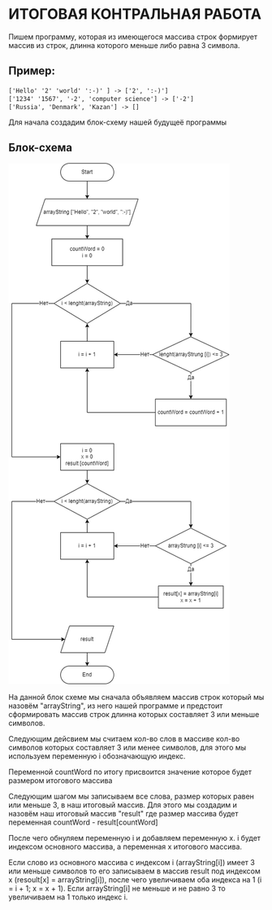 # ИТОГОВАЯ КОНТРАЛЬНАЯ РАБОТА 

Пишем программу, которая из имеющегося массива строк формирует 
массив из строк, длинна которого меньше либо равна 3 символа.

## Пример:

    ['Hello' '2' 'world' ':-)' ] -> ['2', ':-)']
    ['1234' '1567', '-2', 'computer science'] -> ['-2']
    ['Russia', 'Denmark', 'Kazan'] -> []

Для начала создадим блок-схему нашей будущеё программы

## Блок-схема

![Блок-схема](%D0%91%D0%BB%D0%BE%D0%BA-%D1%81%D1%85%D0%B5%D0%BC%D0%B0.png)


На данной блок схеме мы сначала объявляем массив строк который мы назовём "arrayString", из него нашей программе и предстоит сформировать массив строк длинна которых составляет 3 или меньше символов.

Следующим дейсвием мы считаем кол-во слов в массиве кол-во символов которых составляет 3 или менее символов, для этого мы используем переменную i обозначающую индекс.

Переменной countWord по итогу присвоится значение которое будет размером итогового массива

Следующим шагом мы записываем все слова, размер которых равен или меньше 3, в наш итоговый массив. Для этого мы создадим и назовём наш итоговый массив "result" где размер массива будет переменная countWord - result[countWord]

После чего обнуляем переменную i и добавляем переменную x. i будет индексом основного массива, а переменная x итогового массива. 

Если слово из основного массива с индексом i (arrayString[i]) имеет 3 или меньше символов то его записываем в массив result под индексом x (resoult[x] = arrayString[i]), после чего увеличиваем оба индекса на 1 (i = i + 1; x = x + 1). Если arrayString[i] не меньше и не равно 3 то увеличиваем на 1 только индекс i.
